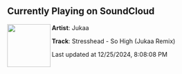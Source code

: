 ## Currently Playing on SoundCloud

[<img align="left" width="100" src="https://i1.sndcdn.com/artworks-LOkU8iTVJaBObI54-zslbtQ-t500x500.jpg">](https://soundcloud.com/jukaamusic/stresshead-so-high-jukaa-remix?in=saxurn/sets/primal-spiral)

**Artist**: Jukaa 

**Track**: Stresshead - So High (Jukaa Remix)

Last updated at 12/25/2024, 8:08:08 PM
